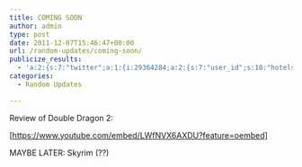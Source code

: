 ```yaml
---
title: COMING SOON
author: admin
type: post
date: 2011-12-07T15:46:47+00:00
url: /random-updates/coming-soon/
publicize_results:
  - 'a:2:{s:7:"twitter";a:1:{i:29364284;a:2:{s:7:"user_id";s:10:"hotelsdown";s:7:"post_id";s:18:"144442758533349377";}}s:2:"fb";a:1:{i:552216077;a:2:{s:7:"user_id";s:9:"552216077";s:7:"post_id";s:17:"10150397398601078";}}}'
categories:
  - Random Updates

---
```

Review of Double Dragon 2:

[https://www.youtube.com/embed/LWfNVX6AXDU?feature=oembed]

MAYBE LATER: Skyrim (??)